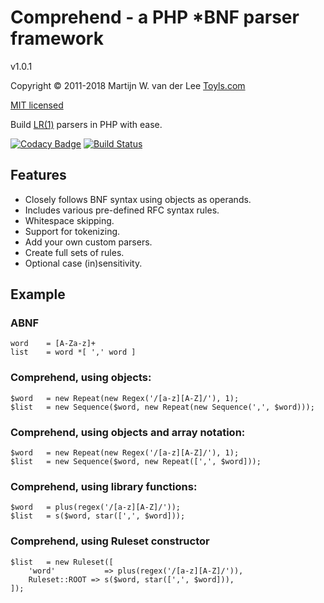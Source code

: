 Comprehend - a PHP *BNF parser framework
========================================
v1.0.1

Copyright &copy; 2011-2018 Martijn W. van der Lee [Toyls.com](https://toyls.com)

[MIT licensed](http://www.opensource.org/licenses/mit-license.php)

Build [LR(1)](https://en.wikipedia.org/wiki/Canonical_LR_parser) parsers in PHP with ease.

[![Codacy Badge](https://api.codacy.com/project/badge/Grade/c065154c0f524d55b6767f6ed8a18657)](https://www.codacy.com/app/vanderlee/Comprehend?utm_source=github.com&amp;utm_medium=referral&amp;utm_content=vanderlee/Comprehend&amp;utm_campaign=Badge_Grade)
[![Build Status](https://travis-ci.org/vanderlee/Comprehend.svg?branch=master)](https://travis-ci.org/vanderlee/Comprehend)

Features
--------
 -	Closely follows BNF syntax using objects as operands.
 -  Includes various pre-defined RFC syntax rules.
 -	Whitespace skipping.
 -	Support for tokenizing.
 -  Add your own custom parsers.
 -  Create full sets of rules.
 -	Optional case (in)sensitivity.

Example
-------
### ABNF
    word	= [A-Za-z]+
    list	= word *[ ',' word ]    
### Comprehend, using objects:
    $word	= new Repeat(new Regex('/[a-z][A-Z]/'), 1);
    $list	= new Sequence($word, new Repeat(new Sequence(',', $word)));
### Comprehend, using objects and array notation:
    $word	= new Repeat(new Regex('/[a-z][A-Z]/'), 1);
    $list	= new Sequence($word, new Repeat([',', $word]));
### Comprehend, using library functions:
    $word	= plus(regex('/[a-z][A-Z]/'));
    $list	= s($word, star([',', $word]));
### Comprehend, using Ruleset constructor
    $list   = new Ruleset([
        'word'           => plus(regex('/[a-z][A-Z]/')), 
        Ruleset::ROOT => s($word, star([',', $word])),
    ]);